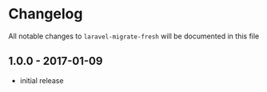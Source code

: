 # Changelog

All notable changes to `laravel-migrate-fresh` will be documented in this file

## 1.0.0 - 2017-01-09

- initial release
